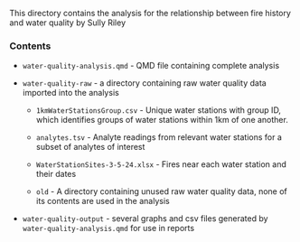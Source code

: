 This directory contains the analysis for the relationship between fire history and water quality by Sully Riley

### Contents

-   `water-quality-analysis.qmd` - QMD file containing complete analysis

-   `water-quality-raw`  - a directory containing raw water quality data imported into the analysis

    -   `1kmWaterStationsGroup.csv` - Unique water stations with group ID, which identifies groups of water stations within 1km of one another.

    -   `analytes.tsv` - Analyte readings from relevant water stations for a subset of analytes of interest

    -   `WaterStationSites-3-5-24.xlsx` - Fires near each water station and their dates

    -   `old` - A directory containing unused raw water quality data, none of its contents are used in the analysis

-   `water-quality-output` - several graphs and csv files generated by `water-quality-analysis.qmd` for use in reports
